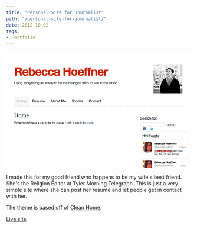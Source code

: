 ```yaml
---
title: "Personal Site for Journalist"
path: "/personal-site-for-journalist/"
date: 2012-10-02
tags:
- Portfolio
---
```


<img alt="journalist" src="./journalist.png" />

I made this for my good friend who happens to be my wife's best friend. She's the Religion Editor at Tyler Morning Telegraph. This is just a very simple site where she can post her resume and let people get in contact with her.

The theme is based off of <a href="http://theme.wordpress.com/themes/clean-home/" target="_blank">Clean Home</a>.

<a href="http://www.rebeccahoeffner.com/" target="_blank">Live site</a>
